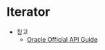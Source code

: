 # Iterator







- 참고
  - [Oracle Official API Guide](https://www.tutorialspoint.com/java/java_using_iterator.htm)

